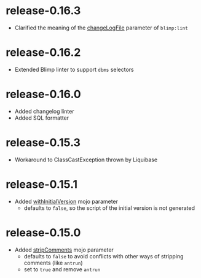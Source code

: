 
# release-0.16.3

* Clarified the meaning of the [changeLogFile](README.md#changelogfile-1) parameter of `blimp:lint`

# release-0.16.2

* Extended Blimp linter to support `dbms` selectors

# release-0.16.0

* Added changelog linter
* Added SQL formatter

# release-0.15.3

* Workaround to ClassCastException thrown by Liquibase

# release-0.15.1

* Added [withInitialVersion](README.md#withinitialversion) mojo parameter
  * defaults to `false`, so the script of the initial version is not generated

# release-0.15.0

* Added [stripComments](README.md#stripcomments) mojo parameter
  * defaults to `false` to avoid conflicts with other ways of stripping comments (like `antrun`)
  * set to `true` and remove `antrun`
